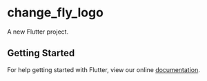 # change_fly_logo

A new Flutter project.

## Getting Started

For help getting started with Flutter, view our online
[documentation](https://flutter.io/).
